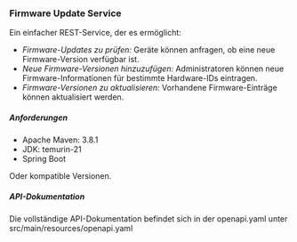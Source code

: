 ### Firmware Update Service

Ein einfacher REST-Service, der es ermöglicht:
- _Firmware-Updates zu prüfen:_ Geräte können anfragen, ob eine neue Firmware-Version verfügbar ist.
- _Neue Firmware-Versionen hinzuzufügen:_ Administratoren können neue Firmware-Informationen für bestimmte Hardware-IDs eintragen. 
- _Firmware-Versionen zu aktualisieren:_ Vorhandene Firmware-Einträge können aktualisiert werden.

##### Anforderungen
- Apache Maven: 3.8.1
- JDK: temurin-21
- Spring Boot   

Oder kompatible Versionen.

##### API-Dokumentation
Die vollständige API-Dokumentation befindet sich in der openapi.yaml unter src/main/resources/openapi.yaml
